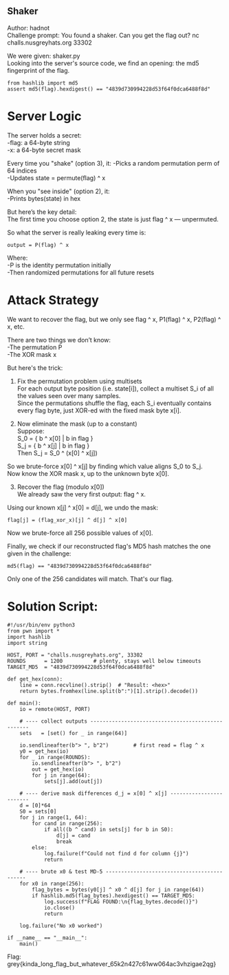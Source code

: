 ## Shaker  
Author: hadnot  
Challenge prompt: You found a shaker. Can you get the flag out? nc challs.nusgreyhats.org 33302  

We were given: shaker.py    
Looking into the server's source code, we find an opening: the md5 fingerprint of the flag.  
```
from hashlib import md5  
assert md5(flag).hexdigest() == "4839d730994228d53f64f0dca6488f8d"  
```
# Server Logic  
The server holds a secret:  
-flag: a 64-byte string  
-x: a 64-byte secret mask  

Every time you "shake" (option 3), it:
-Picks a random permutation perm of 64 indices  
-Updates state = permute(flag) ^ x  

When you "see inside" (option 2), it:  
-Prints bytes(state) in hex  

But here’s the key detail:  
The first time you choose option 2, the state is just flag ^ x — unpermuted.  
 
So what the server is really leaking every time is:  
```
output = P(flag) ^ x  
```
Where:  
-P is the identity permutation initially  
-Then randomized permutations for all future resets  
# Attack Strategy  
We want to recover the flag, but we only see flag ^ x, P1(flag) ^ x, P2(flag) ^ x, etc.  

There are two things we don’t know:  
-The permutation P  
-The XOR mask x  

But here's the trick:  
1. Fix the permutation problem using multisets  
For each output byte position (i.e. state[i]), collect a multiset S_i of all the values seen over many samples.  
Since the permutations shuffle the flag, each S_i eventually contains every flag byte, just XOR-ed with the fixed mask byte x[i].   

2. Now eliminate the mask (up to a constant)   
Suppose:  
S_0 = { b ^ x[0] | b in flag }  
S_j = { b ^ x[j] | b in flag }  
Then S_j = S_0 ^ (x[0] ^ x[j])  

So we brute-force x[0] ^ x[j] by finding which value aligns S_0 to S_j.  
Now know the XOR mask x, up to the unknown byte x[0].  

3. Recover the flag (modulo x[0])  
We already saw the very first output: flag ^ x.  

Using our known x[j] ^ x[0] = d[j], we undo the mask:  
```
flag[j] = (flag_xor_x)[j] ^ d[j] ^ x[0]  
```
Now we brute-force all 256 possible values of x[0].  

Finally, we check if our reconstructed flag's MD5 hash matches the one given in the challenge:  
```
md5(flag) == "4839d730994228d53f64f0dca6488f8d"  
```
Only one of the 256 candidates will match. That's our flag.  

# Solution Script:  
```
#!/usr/bin/env python3
from pwn import *
import hashlib
import string

HOST, PORT = "challs.nusgreyhats.org", 33302
ROUNDS      = 1200          # plenty, stays well below timeouts
TARGET_MD5  = "4839d730994228d53f64f0dca6488f8d"

def get_hex(conn):
    line = conn.recvline().strip()  # "Result: <hex>"
    return bytes.fromhex(line.split(b":")[1].strip().decode())

def main():
    io = remote(HOST, PORT)

    # ---- collect outputs --------------------------------------------------
    sets   = [set() for _ in range(64)]

    io.sendlineafter(b"> ", b"2")        # first read = flag ^ x
    y0 = get_hex(io)
    for _ in range(ROUNDS):
        io.sendlineafter(b"> ", b"2")
        out = get_hex(io)
        for j in range(64):
            sets[j].add(out[j])

    # ---- derive mask differences d_j = x[0] ^ x[j] ------------------------
    d = [0]*64
    S0 = sets[0]
    for j in range(1, 64):
        for cand in range(256):
            if all((b ^ cand) in sets[j] for b in S0):
                d[j] = cand
                break
        else:
            log.failure(f"Could not find d for column {j}")
            return

    # ---- brute x0 & test MD-5 --------------------------------------------
    for x0 in range(256):
        flag_bytes = bytes(y0[j] ^ x0 ^ d[j] for j in range(64))
        if hashlib.md5(flag_bytes).hexdigest() == TARGET_MD5:
            log.success(f"FLAG FOUND:\n{flag_bytes.decode()}")
            io.close()
            return

    log.failure("No x0 worked")

if __name__ == "__main__":
    main()
```
Flag: grey{kinda_long_flag_but_whatever_65k2n427c61ww064ac3vhzigae2qg}  
